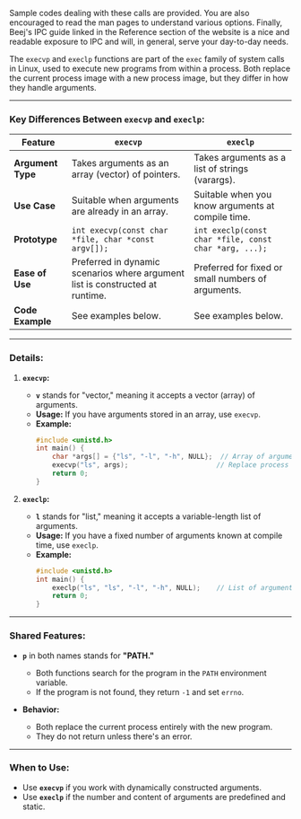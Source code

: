 Sample codes dealing with these calls are provided. You are also encouraged to read the man pages to understand various options. Finally, Beej's IPC guide linked in the Reference section of the website is a nice and readable exposure to IPC and will, in general, serve your day-to-day needs.


The `execvp` and `execlp` functions are part of the `exec` family of system calls in Linux, used to execute new programs from within a process. Both replace the current process image with a new process image, but they differ in how they handle arguments.

---

### **Key Differences Between `execvp` and `execlp`:**

| Feature             | `execvp`                                          | `execlp`                                             |
|---------------------|---------------------------------------------------|-----------------------------------------------------|
| **Argument Type**   | Takes arguments as an array (vector) of pointers. | Takes arguments as a list of strings (varargs).    |
| **Use Case**        | Suitable when arguments are already in an array.  | Suitable when you know arguments at compile time.  |
| **Prototype**       | ```int execvp(const char *file, char *const argv[]);``` | ```int execlp(const char *file, const char *arg, ...);``` |
| **Ease of Use**     | Preferred in dynamic scenarios where argument list is constructed at runtime. | Preferred for fixed or small numbers of arguments.  |
| **Code Example**    | See examples below.                               | See examples below.                                 |

---

### **Details:**

1. **`execvp`:**
   - **`v`** stands for "vector," meaning it accepts a vector (array) of arguments.
   - **Usage:** If you have arguments stored in an array, use `execvp`.
   - **Example:**
     ```c
     #include <unistd.h>
     int main() {
         char *args[] = {"ls", "-l", "-h", NULL};  // Array of arguments
         execvp("ls", args);                      // Replace process with "ls -l -h"
         return 0;
     }
     ```

2. **`execlp`:**
   - **`l`** stands for "list," meaning it accepts a variable-length list of arguments.
   - **Usage:** If you have a fixed number of arguments known at compile time, use `execlp`.
   - **Example:**
     ```c
     #include <unistd.h>
     int main() {
         execlp("ls", "ls", "-l", "-h", NULL);    // List of arguments
         return 0;
     }
     ```

---

### **Shared Features:**
- **`p`** in both names stands for **"PATH."**
  - Both functions search for the program in the `PATH` environment variable.
  - If the program is not found, they return `-1` and set `errno`.

- **Behavior:**
  - Both replace the current process entirely with the new program.
  - They do not return unless there's an error.

---

### **When to Use:**
- Use **`execvp`** if you work with dynamically constructed arguments.
- Use **`execlp`** if the number and content of arguments are predefined and static.